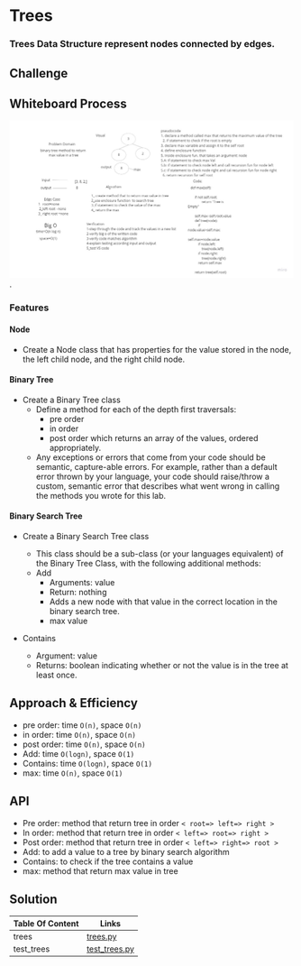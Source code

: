 # Trees
<!-- Short summary or background information -->
### Trees Data Structure represent nodes connected by edges.

## Challenge
<!-- Description of the challenge -->



## Whiteboard Process
![max-tree](./img/max-tree.jpg).
### Features

#### Node

* Create a Node class that has properties for the value stored in the node, the left child node, and the right child node.

#### Binary Tree

* Create a Binary Tree class
  * Define a method for each of the depth first traversals:
    * pre order
    * in order
    * post order which returns an array of the values, ordered appropriately.
  * Any exceptions or errors that come from your code should be semantic, capture-able errors. For example, rather than a default error thrown by your language, your code should raise/throw a custom, semantic error that describes what went wrong in calling the methods you wrote for this lab.

#### Binary Search Tree

* Create a Binary Search Tree class
  * This class should be a sub-class (or your languages equivalent) of the Binary Tree Class, with the following additional methods:
  * Add
    * Arguments: value
    * Return: nothing
    * Adds a new node with that value in the correct location in the binary search tree.
    * max value

* Contains
  * Argument: value
  * Returns: boolean indicating whether or not the value is in the tree at least once.

## Approach & Efficiency
<!-- What approach did you take? Why? What is the Big O space/time for this approach? -->
* pre order: time `O(n)`, space `O(n)`
* in order: time `O(n)`, space `O(n)`
* post order: time `O(n)`, space `O(n)`
* Add: time `O(logn)`, space `O(1)`
* Contains: time `O(logn)`, space `O(1)`
* max: time `O(n)`, space `O(1)`

## API
<!-- Description of each method publicly available in each of your trees -->
* Pre order: method that return tree in order `< root=> left=> right >`
* In order: method that return tree in order `< left=> root=> right >`
* Post order: method that return tree in order `< left=> right=> root >`
* Add: to add a value to a tree by binary search algorithm
* Contains: to check if the tree contains a value
* max: method that return max value in tree



## Solution
<!-- Show how to run your code, and examples of it in action -->

| Table Of Content                               | Links                                       |
| ---------------------------------------------- | ------------------------------------------- |
| trees                                          | [trees.py](trees/trees.py)                  |
| test_trees                                     | [test_trees.py](tests/test_trees.py)        |





